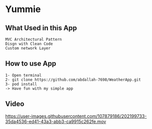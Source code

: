 # Yummie

## What Used in this App
    MVC Architectural Pattern
    Disgn with Clean Code
    Custom network Layer
    
## How to use App 
    1- Open terminal 
    2- git clone https://github.com/abdallah-7698/WeatherApp.git
    3- pod install
    -> Have fun with my simple app    

## Video
https://user-images.githubusercontent.com/107879186/202199733-35da4536-ed41-43a3-abb3-ca9915c262fe.mov
